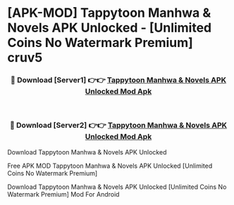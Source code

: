 # [APK-MOD] Tappytoon Manhwa & Novels APK Unlocked - [Unlimited Coins No Watermark Premium] cruv5



<div align="center">
<h3>🔴 Download [Server1] 👉👉 <a href="https://momento.my/?title=Tappytoon_Manhwa_&_Novels_APK_Unlocked">Tappytoon Manhwa & Novels APK Unlocked Mod Apk</a></h3><br>

<h3>🔴 Download [Server2] 👉👉 <a href="https://momento.my/?title=Tappytoon_Manhwa_&_Novels_APK_Unlocked">Tappytoon Manhwa & Novels APK Unlocked Mod Apk</a></h3>
</div>



Download Tappytoon Manhwa & Novels APK Unlocked 

Free APK MOD Tappytoon Manhwa & Novels APK Unlocked [Unlimited Coins No Watermark Premium]

Download Tappytoon Manhwa & Novels APK Unlocked [Unlimited Coins No Watermark Premium] Mod For Android
